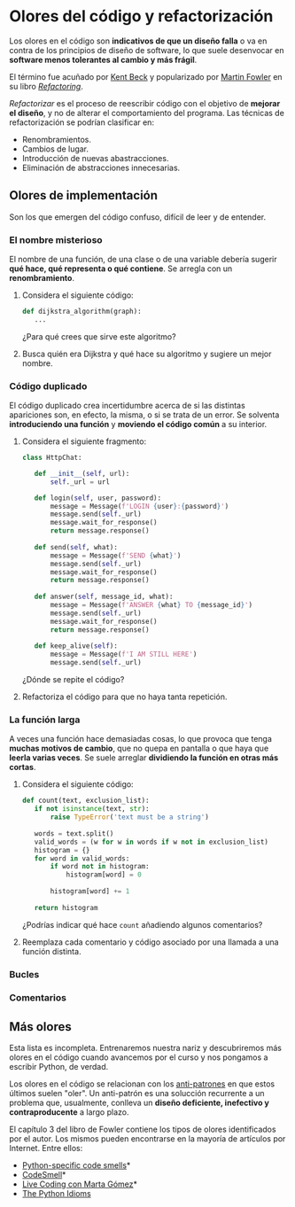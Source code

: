# Olores del código y refactorización

Los olores en el código son **indicativos de que un diseño falla** o va en 
contra de los principios de diseño de software, lo que suele desenvocar en 
**software menos tolerantes al cambio y más frágil**.

El término fue acuñado por [Kent Beck](https://en.wikipedia.org/wiki/Kent_Beck)
y popularizado por [Martin Fowler](https://en.wikipedia.org/wiki/Martin_Fowler_%28software_engineer%29)
en su libro [_Refactoring_](https://www.amazon.es/dp/0134757599/ref=pd_lpo_sbs_dp_ss_1).

_Refactorizar_ es el proceso de reescribir código con el objetivo de **mejorar 
el diseño**, y no de alterar el comportamiento del programa. Las técnicas de 
refactorización se podrían clasificar en:

* Renombramientos.
* Cambios de lugar.
* Introducción de nuevas abastracciones.
* Eliminación de abstracciones innecesarias.

## Olores de implementación

Son los que emergen del código confuso, difícil de leer y de entender.

### El nombre misterioso

El nombre de una función, de una clase o de una variable debería sugerir **qué 
hace, qué representa o qué contiene**. Se arregla con un **renombramiento**.

1. Considera el siguiente código:

    ```python
    def dijkstra_algorithm(graph):
       ...
    ```
    
    ¿Para qué crees que sirve este algoritmo?
    
2. Busca quién era Dijkstra y qué hace su algoritmo y sugiere un mejor nombre.

### Código duplicado

El código duplicado crea incertidumbre acerca de si las distintas apariciones
son, en efecto, la misma, o si se trata de un error. Se solventa 
**introduciendo una función** y **moviendo el código común** a su interior.

1. Considera el siguiente fragmento:

    ```python
    class HttpChat:
 
       def __init__(self, url):
           self._url = url

       def login(self, user, password):
           message = Message(f'LOGIN {user}:{password}')
           message.send(self._url)
           message.wait_for_response()
           return message.response()
        
       def send(self, what):
           message = Message(f'SEND {what}')
           message.send(self._url)
           message.wait_for_response()
           return message.response()
        
       def answer(self, message_id, what):
           message = Message(f'ANSWER {what} TO {message_id}')
           message.send(self._url)
           message.wait_for_response()
           return message.response()
        
       def keep_alive(self):
           message = Message(f'I AM STILL HERE')
           message.send(self._url)
 
    ``` 
    
    ¿Dónde se repite el código?
    
2. Refactoriza el código para que no haya tanta repetición.

### La función larga

A veces una función hace demasiadas cosas, lo que provoca que tenga **muchas 
motivos de cambio**, que no quepa en pantalla o que haya que **leerla varias
veces**. Se suele arreglar **dividiendo la función en otras más cortas**.

1. Considera el siguiente código:

    ```python
    def count(text, exclusion_list):
       if not isinstance(text, str):
           raise TypeError('text must be a string')
       
       words = text.split()
       valid_words = (w for w in words if w not in exclusion_list)
       histogram = {}
       for word in valid_words:
           if word not in histogram:
               histogram[word] = 0
            
           histogram[word] += 1
        
       return histogram
    ```
    
   ¿Podrías indicar qué hace `count` añadiendo algunos comentarios?
   
2. Reemplaza cada comentario y código asociado por una llamada a una función 
distinta.

### Bucles

### Comentarios
 
## Más olores

Esta lista es incompleta. Entrenaremos nuestra nariz y descubriremos más 
olores en el código cuando avancemos por el curso y nos pongamos a escribir 
Python, de verdad.  

Los olores en el código se relacionan con los
[anti-patrones](https://en.wikipedia.org/wiki/Anti-pattern) en que estos 
últimos suelen "oler". Un anti-patrón es una solucción recurrente a un 
problema que, usualmente, conlleva un **diseño deficiente, inefectivo y 
contraproducente** a largo plazo.

El capítulo 3 del libro de Fowler contiene los tipos de olores identificados 
por el autor. Los mismos pueden encontrarse en la mayoría de artículos por 
Internet. Entre ellos:

* [Python-specific code smells](https://rules.sonarsource.com/python/type/Code%20Smell)*
* [CodeSmell](http://wiki.c2.com/?CodeSmell)*
* [Live Coding con Marta Gómez](https://www.youtube.com/watch?v=F_clG9ZupXo)*
* [The Python Idioms](https://delapuente.github.io/presentations/idiomatic-python/index.html#/)